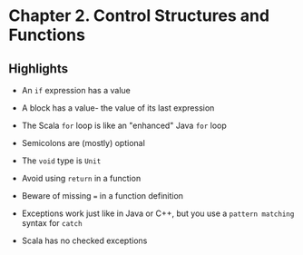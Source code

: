 # Chapter 2. Control Structures and Functions

## Highlights
* An `if` expression has a value

* A block has a value- the value of its last expression

* The Scala `for` loop is like an "enhanced" Java `for` loop

* Semicolons are (mostly) optional

* The `void` type is `Unit`

* Avoid using `return` in a function

* Beware of missing `=` in a function definition

* Exceptions work just like in Java or C++, but you use a `pattern matching` syntax for `catch`

* Scala has no checked exceptions
